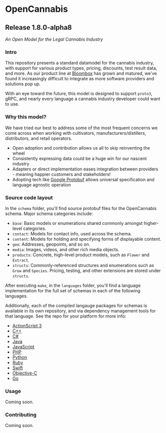 
# OpenCannabis
## Release __1.8.0-alpha8__

_An Open Model for the Legal Cannabis Industry_


### Intro

This repository presents a standard datamodel for the cannabis industry, with support for various product types, pricing, discounts, test result data, and more. As our product line at [Bloombox](https://bloombox.io) has grown and matured, we've found it increasingly difficult to integrate as more software providers and solutions pop up.

With an eye toward the future, this model is designed to support `proto3`, gRPC, and nearly every language a cannabis industry developer could want to use.


### Why this model?

We have tried our best to address some of the most frequent concerns we come across when
working with cultivators, manufacturers/distillers, distributors, and retail operators.

- Open adoption and contribution allows us all to skip reinventing the wheel
- Consistently expressing data could be a huge win for our nascent industry
- Adapters or direct implementation eases integration between providers - meaning happier
  customers and stakeholders!
- Adopting tech like [Google Protobuf]() allows universal specification and language
  agnostic operation


### Source code layout

In the `schema` folder, you'll find source protobuf files for the OpenCannabis schema. Major
schema categories include:

- `base`: Basic models or enumerations shared commonly amongst higher-level categories.
- `contact`: Models for contact info, used across the schema.
- `content`: Models for holding and specifying forms of displayable content.
- `geo`: Addresses, geopoints, and so on.
- `media`: Images, videos, and other rich media objects.
- `products`: Concrete, high-level product models, such as `Flower` and `Extract`.
- `structs`: Commonly-referenced structures and enumerations such as `Grow` and `Species`. Pricing, testing, and other extensions are stored under `structs`.

After executing `make`, in the `languages` folder, you'll find a language implementation
for the full set of schemas in each of the following languages.

Additionally, each of the compiled langauge packages for schemas is available in its own repository, and via dependency management tools for that language. See the repo for your platform for more info:
- [ActionScript 3](https://github.com/OpenCannabis/schema-as3)
- [C++](https://github.com/OpenCannabis/schema-cpp)
- [C#](https://github.com/OpenCannabis/schema-csharp)
- [Java](https://github.com/OpenCannabis/schema-java)
- [JavaScript](https://github.com/OpenCannabis/schema-js)
- [PHP](https://github.com/OpenCannabis/schema-php)
- [Python](https://github.com/OpenCannabis/schema-python)
- [Ruby](https://github.com/OpenCannabis/schema-ruby)
- [Swift](https://github.com/OpenCannabis/schema-swift)
- [Objective-C](https://github.com/OpenCannabis/schema-objc)
- [Go](https://github.com/OpenCannabis/schema-go)


### Usage

Coming soon.


### Contributing

Coming soon.

